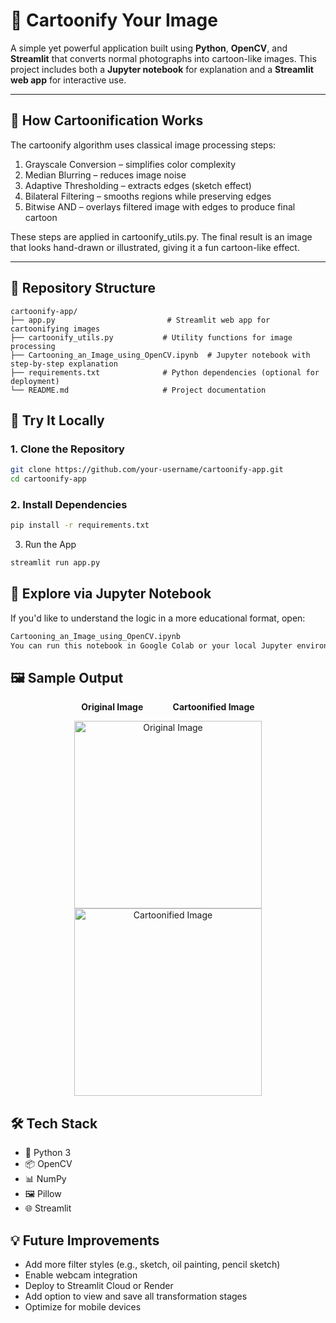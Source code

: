 # 🎨 Cartoonify Your Image

A simple yet powerful application built using **Python**, **OpenCV**, and **Streamlit** that converts normal photographs into cartoon-like images. This project includes both a **Jupyter notebook** for explanation and a **Streamlit web app** for interactive use.

---

## 🧠 How Cartoonification Works
The cartoonify algorithm uses classical image processing steps:

1. Grayscale Conversion – simplifies color complexity
2. Median Blurring – reduces image noise
3. Adaptive Thresholding – extracts edges (sketch effect)
4. Bilateral Filtering – smooths regions while preserving edges
5. Bitwise AND – overlays filtered image with edges to produce final cartoon

These steps are applied in cartoonify_utils.py.
The final result is an image that looks hand-drawn or illustrated, giving it a fun cartoon-like effect.

---

## 📂 Repository Structure

```plaintext
cartoonify-app/
├── app.py                         # Streamlit web app for cartoonifying images
├── cartoonify_utils.py           # Utility functions for image processing
├── Cartooning_an_Image_using_OpenCV.ipynb  # Jupyter notebook with step-by-step explanation
├── requirements.txt              # Python dependencies (optional for deployment)
└── README.md                     # Project documentation
```

## 🚀 Try It Locally

### 1. Clone the Repository
```bash
git clone https://github.com/your-username/cartoonify-app.git
cd cartoonify-app
```
### 2. Install Dependencies
```bash
pip install -r requirements.txt
```
3. Run the App
```bash
streamlit run app.py
```
## 📒 Explore via Jupyter Notebook
If you'd like to understand the logic in a more educational format, open:

```bash
Cartooning_an_Image_using_OpenCV.ipynb
You can run this notebook in Google Colab or your local Jupyter environment.
```


## 🖼️ Sample Output

<p align="center">
  <b>Original Image</b> &nbsp;&nbsp;&nbsp;&nbsp;&nbsp;&nbsp;&nbsp;&nbsp;&nbsp;&nbsp; <b>Cartoonified Image</b>
</p>

<p align="center">
  <img src="https://github.com/user-attachments/assets/c4fc3ddd-a303-45f6-8945-706961d5dbb5" alt="Original Image" width="300"/>
  <img src="https://github.com/user-attachments/assets/343611bf-4b38-4aab-bf05-0628d1ce7895" alt="Cartoonified Image" width="300"/>
</p>




## 🛠 Tech Stack
  - 🐍 Python 3
  - 📦 OpenCV
  - 📊 NumPy
  - 🖼️ Pillow
  - 🌐 Streamlit

## 💡 Future Improvements
  - Add more filter styles (e.g., sketch, oil painting, pencil sketch)
  - Enable webcam integration
  - Deploy to Streamlit Cloud or Render
  - Add option to view and save all transformation stages
  - Optimize for mobile devices

